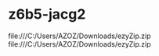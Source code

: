 # z6b5-jacg2     
file:///C:/Users/AZOZ/Downloads/ezyZip.zip
file:///C:/Users/AZOZ/Downloads/ezyZip.zip
